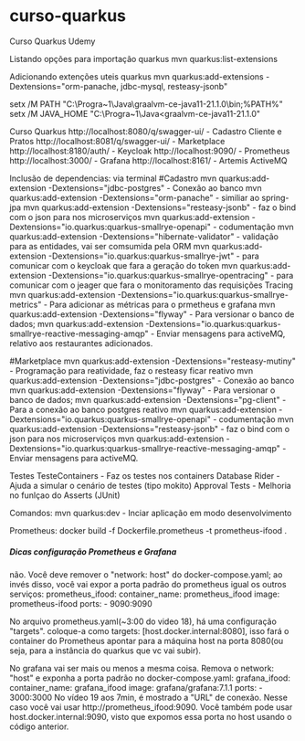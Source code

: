 # curso-quarkus
Curso Quarkus Udemy

Listando opções para importação quarkus
mvn quarkus:list-extensions

Adicionando extenções uteis quarkus
mvn quarkus:add-extensions -Dextensions="orm-panache, jdbc-mysql, resteasy-jsonb"

setx /M PATH "C:\Progra~1\Java\graalvm-ce-java11-21.1.0\bin;%PATH%"
setx /M JAVA_HOME "C:\Progra~1\Java\<graalvm-ce-java11-21.1.0"

Curso Quarkus
http://localhost:8080/q/swagger-ui/ - Cadastro Cliente e Pratos
http://localhost:8081/q/swagger-ui/ - Marketplace
http://localhost:8180/auth/ - Keycloak
http://localhost:9090/ - Prometheus
http://localhost:3000/ - Grafana
http://localhost:8161/ - Artemis ActiveMQ  


Inclusão de dependencias: via terminal 
#Cadastro
mvn quarkus:add-extension -Dextensions="jdbc-postgres" - Conexão ao banco
mvn quarkus:add-extension -Dextensions="orm-panache" - similiar ao spring-jpa
mvn quarkus:add-extension -Dextensions="resteasy-jsonb" - faz o bind com o json para nos microserviços
mvn quarkus:add-extension -Dextensions="io.quarkus:quarkus-smallrye-openapi" - codumentação
mvn quarkus:add-extension -Dextensions="hibernate-validator" - validação para as entidades, vai ser comsumida pela ORM
mvn quarkus:add-extension -Dextensions="io.quarkus:quarkus-smallrye-jwt" - para comunicar com o keycloak que fara a geração do token
mvn quarkus:add-extension -Dextensions="io.quarkus:quarkus-smallrye-opentracing" - para comunicar com o jeager que fara o monitoramento das requisições Tracing
mvn quarkus:add-extension -Dextensions="io.quarkus:quarkus-smallrye-metrics" - Para adicionar as métricas para o prmetheus e grafana
mvn quarkus:add-extension -Dextensions="flyway" - Para versionar o banco de dados;
mvn quarkus:add-extension -Dextensions="io.quarkus:quarkus-smallrye-reactive-messaging-amqp" - Enviar mensagens para activeMQ, relativo aos restaurantes adicionados.

#Marketplace
mvn quarkus:add-extension -Dextensions="resteasy-mutiny" - Programação para reatividade, faz o resteasy ficar reativo
mvn quarkus:add-extension -Dextensions="jdbc-postgres" - Conexão ao banco
mvn quarkus:add-extension -Dextensions="flyway" - Para versionar o banco de dados;
mvn quarkus:add-extension -Dextensions="pg-client" - Para a conexão ao banco postgres reativo
mvn quarkus:add-extension -Dextensions="io.quarkus:quarkus-smallrye-openapi" - codumentação
mvn quarkus:add-extension -Dextensions="resteasy-jsonb" - faz o bind com o json para nos microserviços
mvn quarkus:add-extension -Dextensions="io.quarkus:quarkus-smallrye-reactive-messaging-amqp" - Enviar mensagens para activeMQ.

Testes
TesteContainers - Faz os testes nos containers
Database Rider - Ajuda a simular o cenário de testes (tipo mokito)
Approval Tests - Melhoria no funlçao do Asserts (JUnit)


Comandos:
mvn quarkus:dev - Inciar aplicação em modo desenvolvimento

Prometheus:
docker build -f Dockerfile.prometheus -t prometheus-ifood .


##### Dicas configuração Prometheus e Grafana ##########
não. Você deve remover o "network: host" do docker-compose.yaml; ao invés disso, você vai expor a porta padrão do prometheus igual os outros serviços:
  prometheus_ifood:
    container_name: prometheus_ifood
    image: prometheus-ifood
    ports:
      - 9090:9090

No arquivo prometheus.yaml(~3:00 do video 18), há uma configuração "targets". coloque-a como targets: [host.docker.internal:8080], isso fará o container 
do Prometheus apontar para a máquina host na porta 8080(ou seja, para a instância do quarkus que vc vai subir).



No grafana vai ser mais ou menos a mesma coisa. Remova o network: "host" e exponha a porta padrão no docker-compose.yaml:
  grafana_ifood:
    container_name: grafana_ifood
    image: grafana/grafana:7.1.1
    ports:
      - 3000:3000
No vídeo 19 aos 7min, é mostrado a "URL" de conexão. Nesse caso você vai usar http://prometheus_ifood:9090. Você também pode usar host.docker.internal:9090, 
visto que expomos essa porta no host usando o código anterior.